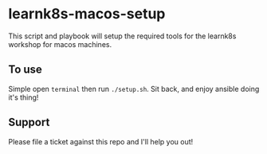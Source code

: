 # learnk8s-macos-setup
This script and playbook will setup the required tools for the learnk8s workshop for macos machines.

## To use
Simple open `terminal` then run `./setup.sh`. Sit back, and enjoy ansible doing it's thing!

## Support
Please file a ticket against this repo and I'll help you out!
